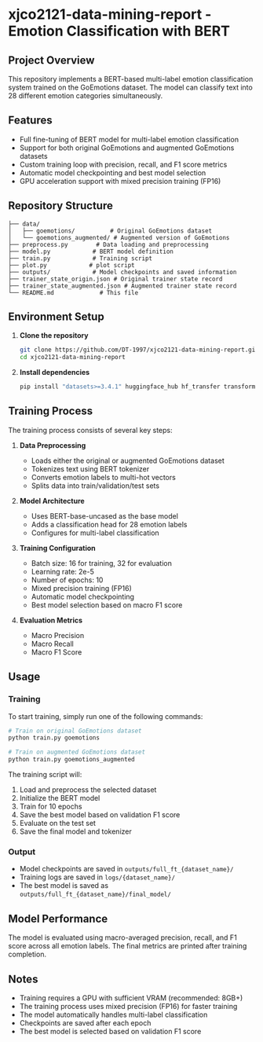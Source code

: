 # xjco2121-data-mining-report - Emotion Classification with BERT

## Project Overview
This repository implements a BERT-based multi-label emotion classification system trained on the GoEmotions dataset. The model can classify text into 28 different emotion categories simultaneously.

## Features
- Full fine-tuning of BERT model for multi-label emotion classification
- Support for both original GoEmotions and augmented GoEmotions datasets
- Custom training loop with precision, recall, and F1 score metrics
- Automatic model checkpointing and best model selection
- GPU acceleration support with mixed precision training (FP16)

## Repository Structure
```
├── data/
│   ├── goemotions/          # Original GoEmotions dataset
│   └── goemotions_augmented/ # Augmented version of GoEmotions
├── preprocess.py        # Data loading and preprocessing
├── model.py            # BERT model definition
├── train.py            # Training script
├── plot.py            # plot script
├── outputs/            # Model checkpoints and saved information
├── trainer_state_origin.json # Original trainer state record
├── trainer_state_augmented.json # Augmented trainer state record
└── README.md             # This file
```

## Environment Setup
1. **Clone the repository**
   ```bash
   git clone https://github.com/DT-1997/xjco2121-data-mining-report.git
   cd xjco2121-data-mining-report
   ```

2. **Install dependencies**
   ```bash
   pip install "datasets>=3.4.1" huggingface_hub hf_transfer transformers torch numpy scikit-learn
   ```

## Training Process
The training process consists of several key steps:

1. **Data Preprocessing**
   - Loads either the original or augmented GoEmotions dataset
   - Tokenizes text using BERT tokenizer
   - Converts emotion labels to multi-hot vectors
   - Splits data into train/validation/test sets

2. **Model Architecture**
   - Uses BERT-base-uncased as the base model
   - Adds a classification head for 28 emotion labels
   - Configures for multi-label classification

3. **Training Configuration**
   - Batch size: 16 for training, 32 for evaluation
   - Learning rate: 2e-5
   - Number of epochs: 10
   - Mixed precision training (FP16)
   - Automatic model checkpointing
   - Best model selection based on macro F1 score

4. **Evaluation Metrics**
   - Macro Precision
   - Macro Recall
   - Macro F1 Score

## Usage

### Training
To start training, simply run one of the following commands:

```bash
# Train on original GoEmotions dataset
python train.py goemotions

# Train on augmented GoEmotions dataset
python train.py goemotions_augmented
```

The training script will:
1. Load and preprocess the selected dataset
2. Initialize the BERT model
3. Train for 10 epochs
4. Save the best model based on validation F1 score
5. Evaluate on the test set
6. Save the final model and tokenizer

### Output
- Model checkpoints are saved in `outputs/full_ft_{dataset_name}/`
- Training logs are saved in `logs/{dataset_name}/`
- The best model is saved as `outputs/full_ft_{dataset_name}/final_model/`

## Model Performance
The model is evaluated using macro-averaged precision, recall, and F1 score across all emotion labels. The final metrics are printed after training completion.

## Notes
- Training requires a GPU with sufficient VRAM (recommended: 8GB+)
- The training process uses mixed precision (FP16) for faster training
- The model automatically handles multi-label classification
- Checkpoints are saved after each epoch
- The best model is selected based on validation F1 score
